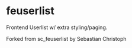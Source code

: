 # feuserlist
Frontend Userlist w/ extra styling/paging.

Forked from sc_feuserlist by Sebastian Christoph 
